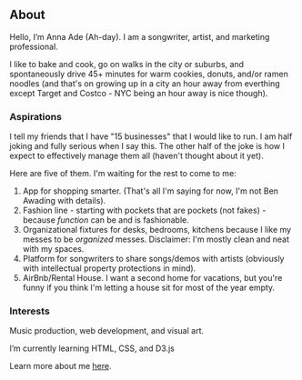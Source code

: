 ## About

Hello, I’m Anna Ade (Ah-day). I am a songwriter, artist, and marketing professional.

I like to bake and cook, go on walks in the city or suburbs, and spontaneously drive 45+ minutes for warm cookies, donuts, and/or ramen noodles (and that's on growing up in a city an hour away from everthing except Target and Costco - NYC being an hour away is nice though).

### Aspirations

I tell my friends that I have "15 businesses" that I would like to run. I am half joking and fully serious when I say this. The other half of the joke is how I expect to effectively manage them all (haven't thought about it yet).

Here are five of them. I'm waiting for the rest to come to me:

1. App for shopping smarter. (That's all I'm saying for now, I'm not Ben Awading with details).
2. Fashion line - starting with pockets that are pockets (not fakes) - because *function* can be and is fashionable.
3. Organizational fixtures for desks, bedrooms, kitchens because I like my messes to be *organized* messes. Disclaimer: I'm mostly clean and neat with my spaces.
4. Platform for songwriters to share songs/demos with artists (obviously with intellectual property protections in mind).
5. AirBnb/Rental House. I want a second home for vacations, but you're funny if you think I'm letting a house sit for most of the year empty.

### Interests

Music production, web development, and visual art.

I’m currently learning HTML, CSS, and D3.js

Learn more about me [here](https://beacons.ai/AnnaAde).
